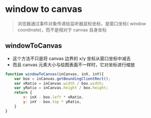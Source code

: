 # window to canvas
> 浏览器通过事件对象传递给监听器鼠标坐标，是窗口坐标( window coordinate)，而不是相对于 canvas 自身坐标


## windowToCanvas
- 这个方法不只是将 canvas 边界的 x/y 坐标从窗口坐标中减去
- 而且 canvas 元素大小与绘图表面不一样时，它对坐标进行缩放
```js
function windowToCanvas(inCanvas, inX, inY){
    var box = inCanvas.getBoundingClientRect();
    var xRatio = inCanvas.width / box.width;
    var yRatio = inCanvas.height / box.height;
    return {
        x: inX - box.left * xRatio,
        y: inY - box.top * yRatio,
    }
}
```